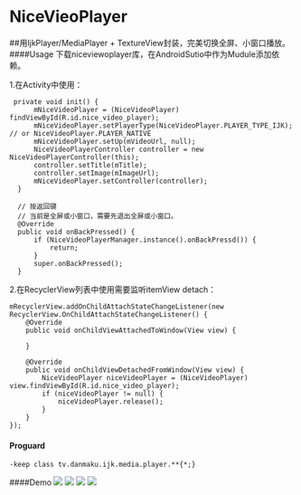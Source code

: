 # NiceVieoPlayer
##用IjkPlayer/MediaPlayer + TextureView封装，完美切换全屏、小窗口播放。
####Usage
下载niceviewoplayer库，在AndroidSutio中作为Mudule添加依赖。

1.在Activity中使用：
```
 private void init() {
      mNiceVideoPlayer = (NiceVideoPlayer) findViewById(R.id.nice_video_player);
      mNiceVideoPlayer.setPlayerType(NiceVideoPlayer.PLAYER_TYPE_IJK); // or NiceVideoPlayer.PLAYER_NATIVE
      mNiceVideoPlayer.setUp(mVideoUrl, null);
      NiceVideoPlayerController controller = new NiceVideoPlayerController(this);
      controller.setTitle(mTitle);
      controller.setImage(mImageUrl);
      mNiceVideoPlayer.setController(controller);
  }
  
  // 按返回键
  // 当前是全屏或小窗口，需要先退出全屏或小窗口。
  @Override
  public void onBackPressed() {
      if (NiceVideoPlayerManager.instance().onBackPressd()) {
          return;
      }
      super.onBackPressed();
  }
  ```
2.在RecyclerView列表中使用需要监听itemView detach：
```
mRecyclerView.addOnChildAttachStateChangeListener(new RecyclerView.OnChildAttachStateChangeListener() {
    @Override
    public void onChildViewAttachedToWindow(View view) {

    }

    @Override
    public void onChildViewDetachedFromWindow(View view) {
        NiceVideoPlayer niceVideoPlayer = (NiceVideoPlayer) view.findViewById(R.id.nice_video_player);
        if (niceVideoPlayer != null) {
            niceVideoPlayer.release();
        }
    }
});
```
#### Proguard
```
-keep class tv.danmaku.ijk.media.player.**{*;}
```
####Demo
![](https://github.com/xiaoyanger0825/NiceVieoPlayer/raw/master/images/aa.jpg)
![](https://github.com/xiaoyanger0825/NiceVieoPlayer/raw/master/images/bb.jpg)
![](https://github.com/xiaoyanger0825/NiceVieoPlayer/raw/master/images/cc.jpg)
![](https://github.com/xiaoyanger0825/NiceVieoPlayer/raw/master/images/dd.jpg)